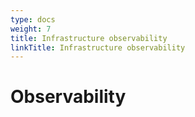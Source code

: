 ```yaml
---
type: docs
weight: 7
title: Infrastructure observability
linkTitle: Infrastructure observability
---
```


# Observability